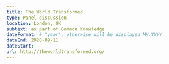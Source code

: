 ```yaml
---
title: The World Transformed
type: Panel discussion
location: London, UK
subtext: as part of Common Knowledge
dateFormat: # "year", otherwise will be displayed MM.YYYY
dateEnd: 2020-09-11
dateStart:
url: http://theworldtransformed.org/
---
```

